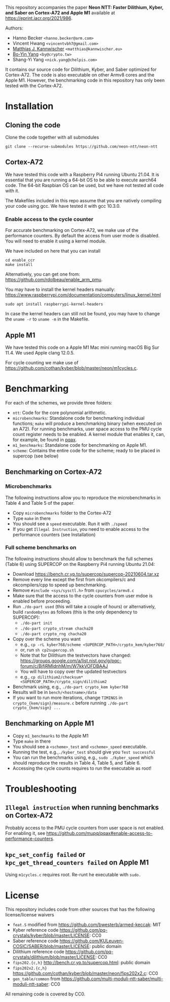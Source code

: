 This repository accompanies the paper **Neon NTT: Faster Dilithium, Kyber, and Saber on Cortex-A72 and Apple M1** available at https://eprint.iacr.org/2021/986.


Authors: 
 - Hanno Becker `<hanno.becker@arm.com>`
 - Vincent Hwang `<vincentvbh7@gmail.com>`
 - [Matthias J. Kannwischer](https://kannwischer.eu/) `<matthias@kannwischer.eu>`
 - [Bo-Yin Yang](https://homepage.iis.sinica.edu.tw/pages/byyang/) `<by@crypto.tw>` 
 - Shang-Yi Yang `<nick.yang@chelpis.com>`

It contains our source code for Dilithium, Kyber, and Saber optimized for Cortex-A72.
The code is also executable on other Armv8 cores and the Apple M1.
However, the benchmarking code in this repository has only been tested with the Cortex-A72.

# Installation
## Cloning the code
Clone the code together with all submodules

```
git clone --recurse-submodules https://github.com/neon-ntt/neon-ntt
```

## Cortex-A72 
We have tested this code with a Raspberry Pi4 running Ubuntu 21.04.
It is essential that you are running a 64-bit OS to be able to execute aarch64 code.
The 64-bit Raspbian OS can be used, but we have not tested all code with it.

The Makefiles included in this repo assume that you are natively compiling your
code using gcc. We have tested it with gcc 10.3.0.

### Enable access to the cycle counter

For accurate benchmarking on Cortex-A72, we make use of the performance counters.
By default the access from user mode is disabled. You will need to enable it using a kernel module.

We have included on here that you can install
```
cd enable_ccr
make install
```

Alternatively, you can get one from: https://github.com/rdolbeau/enable_arm_pmu.

You may have to install the kernel headers manually:
https://www.raspberrypi.com/documentation/computers/linux_kernel.html

```
sudo apt install raspberrypi-kernel-headers
```

In case the kernel headers can still not be found, you may have to change the
`uname -r` to `uname -m` in the Makefile.

## Apple M1
We have tested this code on a Apple M1 Mac mini running macOS Big Sur 11.4.
We used Apple clang 12.0.5.

For cycle counting we make use of https://github.com/cothan/kyber/blob/master/neon/m1cycles.c.

# Benchmarking

For each of the schemes, we provide three folders:
- `ntt`: Code for the core polynomial arithmetic.
- `microbenchmarks`: Standalone code for benchmarking individual functions; `make` will produce a benchmarking binary (when executed on an A72). For running benchmarks, user space access to the PMU cycle count register needs to be enabled. A kernel module that enables it, can, for example, be found in [pqax](https://github.com/mupq/pqax#enable-access-to-performance-counte``rs).
- `m1_benchmarks`: Standalone code for benchmarking on Apple M1.
- `scheme`: Contains the entire code for the scheme; ready to be placed in supercop (see below)
## Benchmarking on Cortex-A72

### Microbenchmarks
The following instructions allow you to reproduce the microbenchmarks in Table 4 and Table 5 of the paper.
- Copy `microbenchmarks` folder to the Cortex-A72
- Type `make` in there
- You should see a `speed` executable. Run it with `./speed`
- If you get `Illegal Instruction`, you need to enable access to the performance counters (see Installation)

### Full scheme benchmarks on

The following instructions should allow to benchmark the full schemes (Table 6) using SUPERCOP on the Raspberry Pi4 running Ubuntu 21.04:
- Download https://bench.cr.yp.to/supercop/supercop-20210604.tar.xz
- Remove every line except the first from okcompilers/c and okcompilers/cpp to speed up benchmarking.
- Remove `#include <sys/sysctl.h>` from `cpucycles/armv8.c`
- Make sure that the access to the cycle counters from user mdoe is enabled before proceeding.
- Run `./do-part used` (this will take a couple of hours) or alternatively, build `randombytes` as follows (this is the only dependency to SUPERCOP):
  - `./do-part init`
  - `./do-part crypto_stream chacha20`
  - `./do-part crypto_rng chacha20`
- Copy over the scheme you want
  - e.g., `cp -rL kyber768/scheme <SUPERCOP_PATH>/crypto_kem/kyber768/`
  - or, run `sh cp2supercop.sh`
  - Note that for Dilithium the testvectors have changed: https://groups.google.com/a/list.nist.gov/g/pqc-forum/c/BjfjRMIdnhM/m/W7kkVOFDBAAJ
  - You will have to copy over the updated testvectors
  - e.g., `cp dilithium2/checksum* <SUPERCOP_PATH>/crypto_sign/dilithium2`
- Benchmark using, e.g., `./do-part crypto_kem kyber768`
- Results will be in `bench/<hostname>/data`
- If you want to run more iterations, change `TIMINGS` in `crypto_{kem/sign}/measure.c` before running `./do-part crypto_{kem/sign} ...`


## Benchmarking on Apple M1

- Copy `m1_benchmarks` to the Apple M1
- Type `make` in there
- You should see a `<scheme>_test` and `<scheme>_speed` executable. 
- Running the test, e.g.,`./kyber_test` should give you `Test successful`
- You can run the benchmarks using, e.g., `sudo ./kyber_speed` which should reproduce the results in Table 4, Table 5, and Table 6.
 - Accessing the cycle counts requires to run the executable as root!


# Troubleshooting
## `Illegal instruction` when running benchmarks on Cortex-A72

Probably access to the PMU cycle counters from user space is not enabled. For enabling it, see https://github.com/mupq/pqax#enable-access-to-performance-counters.

## `kpc_set_config failed` or `kpc_get_thread_counters failed` on Apple M1
Using `m1cycles.c` requires root. Re-runt he executable with `sudo.`

# License

This repository includes code from other sources that has the following license/license waivers
- `feat.S` modified from https://github.com/bwesterb/armed-keccak: MIT
- Kyber reference code https://github.com/pq-crystals/kyber/blob/master/LICENSE: CC0
- Saber reference code https://github.com/KULeuven-COSIC/SABER/blob/master/LICENSE: public domain
- Dilithium reference code https://github.com/pq-crystals/dilithium/blob/master/LICENSE: CC0
- `fips202.{c,h}` http://bench.cr.yp.to/supercop.html: public domain
- `fips202x2.{c,h}` https://github.com/cothan/kyber/blob/master/neon/fips202x2.c: CC0
- `gen_table/common` from https://github.com/multi-moduli-ntt-saber/multi-moduli-ntt-saber: CC0

All remaining code is covered by CC0.








